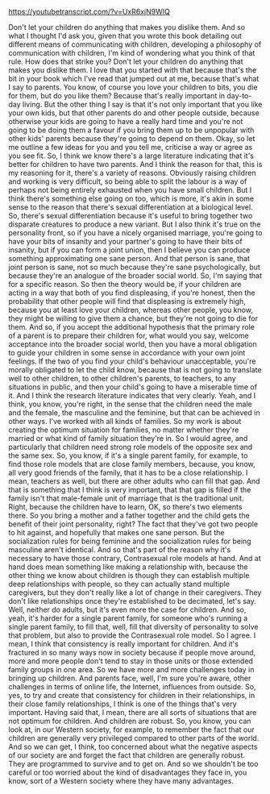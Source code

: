 https://youtubetranscript.com/?v=UxR6xjN9WIQ

 Don't let your children do anything that makes you dislike them. And so what I thought I'd ask you, given that you wrote this book detailing out different means of communicating with children, developing a philosophy of communication with children, I'm kind of wondering what you think of that rule. How does that strike you? Don't let your children do anything that makes you dislike them. I love that you started with that because that's the bit in your book which I've read that jumped out at me, because that's what I say to parents. You know, of course you love your children to bits, you die for them, but do you like them? Because that's really important in day-to-day living. But the other thing I say is that it's not only important that you like your own kids, but that other parents do and other people outside, because otherwise your kids are going to have a really hard time and you're not going to be doing them a favour if you bring them up to be unpopular with other kids' parents because they're going to depend on them. Okay, so let me outline a few ideas for you and you tell me, criticise a way or agree as you see fit. So, I think we know there's a large literature indicating that it's better for children to have two parents. And I think the reason for that, this is my reasoning for it, there's a variety of reasons. Obviously raising children and working is very difficult, so being able to split the labour is a way of perhaps not being entirely exhausted when you have small children. But I think there's something else going on too, which is more, it's akin in some sense to the reason that there's sexual differentiation at a biological level. So, there's sexual differentiation because it's useful to bring together two disparate creatures to produce a new variant. But I also think it's true on the personality front, so if you have a nicely organised marriage, you're going to have your bits of insanity and your partner's going to have their bits of insanity, but if you can form a joint union, then I believe you can produce something approximating one sane person. And that person is sane, that joint person is sane, not so much because they're sane psychologically, but because they're an analogue of the broader social world. So, I'm saying that for a specific reason. So then the theory would be, if your children are acting in a way that both of you find displeasing, if you're honest, then the probability that other people will find that displeasing is extremely high, because you at least love your children, whereas other people, you know, they might be willing to give them a chance, but they're not going to die for them. And so, if you accept the additional hypothesis that the primary role of a parent is to prepare their children for, what would you say, welcome acceptance into the broader social world, then you have a moral obligation to guide your children in some sense in accordance with your own joint feelings. If the two of you find your child's behaviour unacceptable, you're morally obligated to let the child know, because that is not going to translate well to other children, to other children's parents, to teachers, to any situations in public, and then your child's going to have a miserable time of it. And I think the research literature indicates that very clearly. Yeah, and I think, you know, you're right, in the sense that the children need the male and the female, the masculine and the feminine, but that can be achieved in other ways. I've worked with all kinds of families. So my work is about creating the optimum situation for families, no matter whether they're married or what kind of family situation they're in. So I would agree, and particularly that children need strong role models of the opposite sex and the same sex. So, you know, if it's a single parent family, for example, to find those role models that are close family members, because, you know, all very good friends of the family, that it has to be a close relationship. I mean, teachers as well, but there are other adults who can fill that gap. And that is something that I think is very important, that that gap is filled if the family isn't that male-female unit of marriage that is the traditional unit. Right, because the children have to learn, OK, so there's two elements there. So you bring a mother and a father together and the child gets the benefit of their joint personality, right? The fact that they've got two people to hit against, and hopefully that makes one sane person. But the socialization rules for being feminine and the socialization rules for being masculine aren't identical. And so that's part of the reason why it's necessary to have those contrary, Contrasexual role models at hand. And at hand does mean something like making a relationship with, because the other thing we know about children is though they can establish multiple deep relationships with people, so they can actually stand multiple caregivers, but they don't really like a lot of change in their caregivers. They don't like relationships once they're established to be decimated, let's say. Well, neither do adults, but it's even more the case for children. And so, yeah, it's harder for a single parent family, for someone who's running a single parent family, to fill that, well, fill that diversity of personality to solve that problem, but also to provide the Contrasexual role model. So I agree. I mean, I think that consistency is really important for children. And it's fractured in so many ways now in society because if people move around, more and more people don't tend to stay in those units or those extended family groups in one area. So we have more and more challenges today in bringing up children. And parents face, well, I'm sure you're aware, other challenges in terms of online life, the Internet, influences from outside. So, yes, to try and create that consistency for children in their relationships, in their close family relationships, I think is one of the things that's very important. Having said that, I mean, there are all sorts of situations that are not optimum for children. And children are robust. So, you know, you can look at, in our Western society, for example, to remember the fact that our children are generally very privileged compared to other parts of the world. And so we can get, I think, too concerned about what the negative aspects of our society are and forget the fact that children are generally robust. They are programmed to survive and to get on. And so we shouldn't be too careful or too worried about the kind of disadvantages they face in, you know, sort of a Western society where they have many advantages.